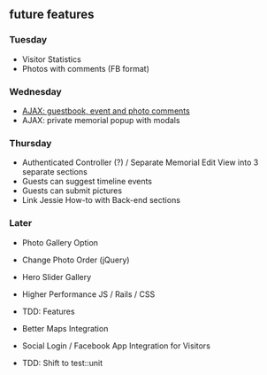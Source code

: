 ## future features

### Tuesday
* Visitor Statistics
* Photos with comments (FB format)

### Wednesday
* [AJAX: guestbook, event and photo comments ](http://stackoverflow.com/questions/23591673/rails-4-loading-posts-w-jquery-ajax-on-a-load-more-button)
* AJAX: private memorial popup with modals

### Thursday
* Authenticated Controller (?) / Separate Memorial Edit View into 3 separate sections
* Guests can suggest timeline events
* Guests can submit pictures
* Link Jessie How-to with Back-end sections

### Later
* Photo Gallery Option
* Change Photo Order (jQuery)
* Hero Slider Gallery
* Higher Performance JS / Rails / CSS
* TDD: Features

* Better Maps Integration
* Social Login / Facebook App Integration for Visitors
* TDD: Shift to test::unit
